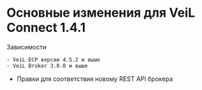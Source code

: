 # Основные изменения для VeiL Connect 1.4.1

Зависимости

    - VeiL ECP версии 4.5.2 и выше
    - VeiL Broker 3.0.0 и выше
    
- Правки для соответствия новому REST API брокера
 